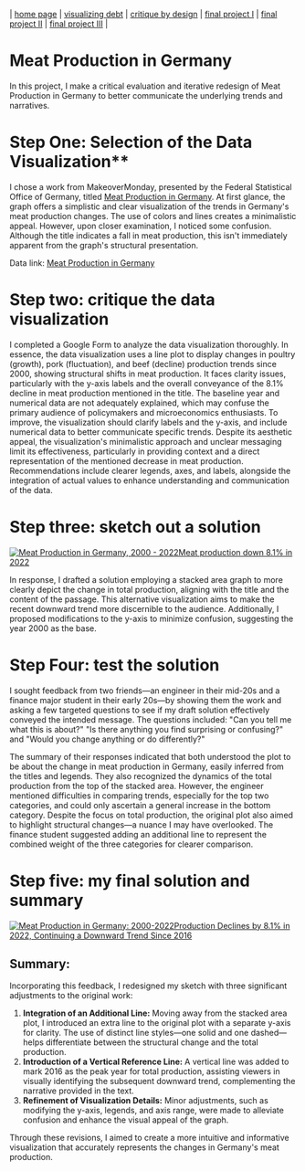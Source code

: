| [home page](https://cmustudent.github.io/tswd-portfolio-templates/) | [visualizing debt](visualizing-government-debt) | [critique by design](critique-by-design) | [final project I](final-project-part-one) | [final project II](final-project-part-two) | [final project III](final-project-part-three) |

# Meat Production in Germany 

In this project, I make a critical evaluation and iterative redesign of Meat Production in Germany to better communicate the underlying trends and narratives. 

# Step One: Selection of the Data Visualization**

I chose a work from MakeoverMonday, presented by the Federal Statistical Office of Germany, titled [Meat Production in Germany](https://www.destatis.de/EN/Press/2023/02/PE23_051_413.html). At first glance, the graph offers a simplistic and clear visualization of the trends in Germany's meat production changes. The use of colors and lines creates a minimalistic appeal. However, upon closer examination, I noticed some confusion. Although the title indicates a fall in meat production, this isn't immediately apparent from the graph's structural presentation.

Data link: [Meat Production in Germany](https://data.world/makeovermonday/2023w10)

# Step two: critique the data visualization

I completed a Google Form to analyze the data visualization thoroughly. In essence, the data visualization uses a line plot to display changes in poultry (growth), pork (fluctuation), and beef (decline) production trends since 2000, showing structural shifts in meat production. It faces clarity issues, particularly with the y-axis labels and the overall conveyance of the 8.1% decline in meat production mentioned in the title. The baseline year and numerical data are not adequately explained, which may confuse the primary audience of policymakers and microeconomics enthusiasts. To improve, the visualization should clarify labels and the y-axis, and include numerical data to better communicate specific trends. Despite its aesthetic appeal, the visualization's minimalistic approach and unclear messaging limit its effectiveness, particularly in providing context and a direct representation of the mentioned decrease in meat production. Recommendations include clearer legends, axes, and labels, alongside the integration of actual values to enhance understanding and communication of the data.

# Step three: sketch out a solution

<div class='tableauPlaceholder' id='viz1707242938782' style='position: relative'><noscript><a href='#'><img alt='Meat Production in Germany, 2000 - 2022Meat production down 8.1% in 2022 ' src='https:&#47;&#47;public.tableau.com&#47;static&#47;images&#47;me&#47;meatproductioningermanydemo&#47;Sheet1&#47;1_rss.png' style='border: none' /></a></noscript><object class='tableauViz'  style='display:none;'><param name='host_url' value='https%3A%2F%2Fpublic.tableau.com%2F' /> <param name='embed_code_version' value='3' /> <param name='site_root' value='' /><param name='name' value='meatproductioningermanydemo&#47;Sheet1' /><param name='tabs' value='no' /><param name='toolbar' value='yes' /><param name='static_image' value='https:&#47;&#47;public.tableau.com&#47;static&#47;images&#47;me&#47;meatproductioningermanydemo&#47;Sheet1&#47;1.png' /> <param name='animate_transition' value='yes' /><param name='display_static_image' value='yes' /><param name='display_spinner' value='yes' /><param name='display_overlay' value='yes' /><param name='display_count' value='yes' /><param name='language' value='en-US' /><param name='filter' value='publish=yes' /></object></div>                
<script type='text/javascript'>                    
  var divElement = document.getElementById('viz1707242938782');                    
  var vizElement = divElement.getElementsByTagName('object')[0];                    
  vizElement.style.width='100%';vizElement.style.height=(divElement.offsetWidth*0.75)+'px';                    
  var scriptElement = document.createElement('script');                    
  scriptElement.src = 'https://public.tableau.com/javascripts/api/viz_v1.js';                    
  vizElement.parentNode.insertBefore(scriptElement, vizElement);                
</script>

In  response, I drafted a solution employing a stacked area graph to more clearly depict the change in total production, aligning with the title and the content of the passage. This alternative visualization aims to make the recent downward trend more discernible to the audience. Additionally, I proposed modifications to the y-axis to minimize confusion, suggesting the year 2000 as the base.

# Step Four: test the solution

I sought feedback from two friends—an engineer in their mid-20s and a finance major student in their early 20s—by showing them the work and asking a few targeted questions to see if my draft solution effectively conveyed the intended message. The questions included: "Can you tell me what this is about?" "Is there anything you find surprising or confusing?" and "Would you change anything or do differently?"

The summary of their responses indicated that both understood the plot to be about the change in meat production in Germany, easily inferred from the titles and legends. They also recognized the dynamics of the total production from the top of the stacked area. However, the engineer mentioned difficulties in comparing trends, especially for the top two categories, and could only ascertain a general increase in the bottom category. Despite the focus on total production, the original plot also aimed to highlight structural changes—a nuance I may have overlooked. The finance student suggested adding an additional line to represent the combined weight of the three categories for clearer comparison.

# Step five: my final solution and summary 


<div class='tableauPlaceholder' id='viz1707237488249' style='position: relative'><noscript><a href='#'><img alt='Meat Production in Germany: 2000-2022Production Declines by 8.1% in 2022, Continuing a Downward Trend Since 2016 ' src='https:&#47;&#47;public.tableau.com&#47;static&#47;images&#47;me&#47;meatproductioningermanyfinal&#47;Sheet1&#47;1_rss.png' style='border: none' /></a></noscript><object class='tableauViz'  style='display:none;'><param name='host_url' value='https%3A%2F%2Fpublic.tableau.com%2F' /> <param name='embed_code_version' value='3' /> <param name='site_root' value='' /><param name='name' value='meatproductioningermanyfinal&#47;Sheet1' /><param name='tabs' value='no' /><param name='toolbar' value='yes' /><param name='static_image' value='https:&#47;&#47;public.tableau.com&#47;static&#47;images&#47;me&#47;meatproductioningermanyfinal&#47;Sheet1&#47;1.png' /> <param name='animate_transition' value='yes' /><param name='display_static_image' value='yes' /><param name='display_spinner' value='yes' /><param name='display_overlay' value='yes' /><param name='display_count' value='yes' /><param name='language' value='en-US' /><param name='filter' value='publish=yes' /></object></div>                
<script type='text/javascript'>                    
  var divElement = document.getElementById('viz1707237488249');                    
  var vizElement = divElement.getElementsByTagName('object')[0];                    
  vizElement.style.width='100%';vizElement.style.height=(divElement.offsetWidth*0.75)+'px';                    
  var scriptElement = document.createElement('script');                    
  scriptElement.src = 'https://public.tableau.com/javascripts/api/viz_v1.js';                    
  vizElement.parentNode.insertBefore(scriptElement, vizElement);                
</script>

## Summary: 
Incorporating this feedback, I redesigned my sketch with three significant adjustments to the original work:

1. **Integration of an Additional Line:** Moving away from the stacked area plot, I introduced an extra line to the original plot with a separate y-axis for clarity. The use of distinct line styles—one solid and one dashed—helps differentiate between the structural change and the total production.
2. **Introduction of a Vertical Reference Line:** A vertical line was added to mark 2016 as the peak year for total production, assisting viewers in visually identifying the subsequent downward trend, complementing the narrative provided in the text.
3. **Refinement of Visualization Details:** Minor adjustments, such as modifying the y-axis, legends, and axis range, were made to alleviate confusion and enhance the visual appeal of the graph.

Through these revisions, I aimed to create a more intuitive and informative visualization that accurately represents the changes in Germany's meat production.



